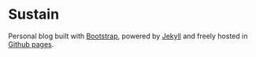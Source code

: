 
# Sustain

Personal blog built with [Bootstrap](http://getbootstrap.com/), powered by [Jekyll](http://jekyllrb.com/) and freely
hosted in [Github pages](https://pages.github.com/).

